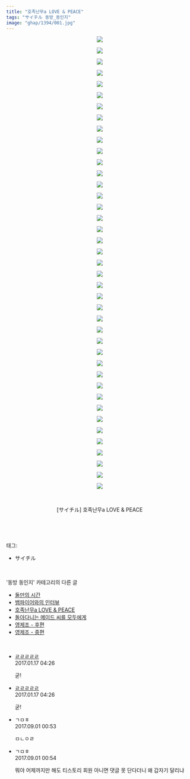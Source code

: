 ```yaml
---
title: "호족난무a LOVE & PEACE"
tags: "サイチル 동방_동인지"
image: "ghap/1394/001.jpg"
---
```

<div class="article">
<p style="text-align: center; clear: none; float: none;"><img src="{{ site.nasurl }}/ghap/1394/001.jpg"/></p>
<p style="text-align: center; clear: none; float: none;"><img src="{{ site.nasurl }}/ghap/1394/002.jpg"/></p>
<p style="text-align: center; clear: none; float: none;"><img src="{{ site.nasurl }}/ghap/1394/003.jpg"/></p>
<p style="text-align: center; clear: none; float: none;"><img src="{{ site.nasurl }}/ghap/1394/004.jpg"/></p>
<p style="text-align: center; clear: none; float: none;"><img src="{{ site.nasurl }}/ghap/1394/005.jpg"/></p>
<p style="text-align: center; clear: none; float: none;"><img src="{{ site.nasurl }}/ghap/1394/006.jpg"/></p>
<p style="text-align: center; clear: none; float: none;"><img src="{{ site.nasurl }}/ghap/1394/007.jpg"/></p>
<p style="text-align: center; clear: none; float: none;"><img src="{{ site.nasurl }}/ghap/1394/008.jpg"/></p>
<p style="text-align: center; clear: none; float: none;"><img src="{{ site.nasurl }}/ghap/1394/009.jpg"/></p>
<p style="text-align: center; clear: none; float: none;"><img src="{{ site.nasurl }}/ghap/1394/010.jpg"/></p>
<p style="text-align: center; clear: none; float: none;"><img src="{{ site.nasurl }}/ghap/1394/011.jpg"/></p>
<p style="text-align: center; clear: none; float: none;"><img src="{{ site.nasurl }}/ghap/1394/012.jpg"/></p>
<p style="text-align: center; clear: none; float: none;"><img src="{{ site.nasurl }}/ghap/1394/013.jpg"/></p>
<p style="text-align: center; clear: none; float: none;"><img src="{{ site.nasurl }}/ghap/1394/014.jpg"/></p>
<p style="text-align: center; clear: none; float: none;"><img src="{{ site.nasurl }}/ghap/1394/015.jpg"/></p>
<p style="text-align: center; clear: none; float: none;"><img src="{{ site.nasurl }}/ghap/1394/016.jpg"/></p>
<p style="text-align: center; clear: none; float: none;"><img src="{{ site.nasurl }}/ghap/1394/017.jpg"/></p>
<p style="text-align: center; clear: none; float: none;"><img src="{{ site.nasurl }}/ghap/1394/018.jpg"/></p>
<p style="text-align: center; clear: none; float: none;"><img src="{{ site.nasurl }}/ghap/1394/019.jpg"/></p>
<p style="text-align: center; clear: none; float: none;"><img src="{{ site.nasurl }}/ghap/1394/020.jpg"/></p>
<p style="text-align: center; clear: none; float: none;"><img src="{{ site.nasurl }}/ghap/1394/021.jpg"/></p>
<p style="text-align: center; clear: none; float: none;"><img src="{{ site.nasurl }}/ghap/1394/022.jpg"/></p>
<p style="text-align: center; clear: none; float: none;"><img src="{{ site.nasurl }}/ghap/1394/023.jpg"/></p>
<p style="text-align: center; clear: none; float: none;"><img src="{{ site.nasurl }}/ghap/1394/024.jpg"/></p>
<p style="text-align: center; clear: none; float: none;"><img src="{{ site.nasurl }}/ghap/1394/025.jpg"/></p>
<p style="text-align: center; clear: none; float: none;"><img src="{{ site.nasurl }}/ghap/1394/026.jpg"/></p>
<p style="text-align: center; clear: none; float: none;"><img src="{{ site.nasurl }}/ghap/1394/027.jpg"/></p>
<p style="text-align: center; clear: none; float: none;"><img src="{{ site.nasurl }}/ghap/1394/028.jpg"/></p>
<p style="text-align: center; clear: none; float: none;"><img src="{{ site.nasurl }}/ghap/1394/029.jpg"/></p>
<p style="text-align: center; clear: none; float: none;"><img src="{{ site.nasurl }}/ghap/1394/030.jpg"/></p>
<p style="text-align: center; clear: none; float: none;"><img src="{{ site.nasurl }}/ghap/1394/031.jpg"/></p>
<p style="text-align: center; clear: none; float: none;"><img src="{{ site.nasurl }}/ghap/1394/032.jpg"/></p>
<p style="text-align: center; clear: none; float: none;"><img src="{{ site.nasurl }}/ghap/1394/033.jpg"/></p>
<p style="text-align: center; clear: none; float: none;"><img src="{{ site.nasurl }}/ghap/1394/034.jpg"/></p>
<p style="text-align: center; clear: none; float: none;"><img src="{{ site.nasurl }}/ghap/1394/035.jpg"/></p>
<p style="text-align: center; clear: none; float: none;"><img src="{{ site.nasurl }}/ghap/1394/036.jpg"/></p>
<p style="text-align: center; clear: none; float: none;"><img src="{{ site.nasurl }}/ghap/1394/037.jpg"/></p>
<p style="text-align: center; clear: none; float: none;"><img src="{{ site.nasurl }}/ghap/1394/038.jpg"/></p>
<p style="text-align: center; clear: none; float: none;"><img src="{{ site.nasurl }}/ghap/1394/039.jpg"/></p>
<p style="text-align: center; clear: none; float: none;"><img src="{{ site.nasurl }}/ghap/1394/040.jpg"/></p>
<p style="text-align: center; clear: none; float: none;"><img src="{{ site.nasurl }}/ghap/1394/041.jpg"/></p>
<p style="text-align: center; clear: none; float: none;"><br/></p>
<p style="text-align: center; clear: none; float: none;">[サイチル] 호족난무a LOVE &amp; PEACE</p>
<p><br/></p>
</div><br/>
<div class="tagTrail">
<p>태그: </p>
<ul>
<li>サイチル</li>
</ul>
</div><br/>
<div class="another">
<p>'동방 동인지' 카테고리의 다른 글</p>
<ul>
<li><a href="/2016-08-07-ghap_1396">둘만의 시간</a></li>
<li><a href="/2016-08-07-ghap_1395">뱀파이어와의 인터뷰</a></li>
<li><a href="/2016-08-07-ghap_1394">호족난무a LOVE &amp; PEACE</a></li>
<li><a href="/2016-08-07-ghap_1393">돌아다니는 메이드 씨를 모두에게</a></li>
<li><a href="/2016-08-07-ghap_1391">영제조 - 후편</a></li>
<li><a href="/2016-08-07-ghap_1390">영제조 - 중편</a></li>
</ul>
</div><br/>
<div class="cb_module cb_fluid">
<div class="cb_wrt cb_profile">
<div class="comment">
<ul>
<li class="cb_thumb_off" id="comment14893465">
<div class="cb_comment_area">
<div class="cb_info_area">
<div class="cb_section">
<span class="cb_nick_name"> <a href="http:/" onclick="return openLinkInNewWindow(this)">ㄹㄹㄹㄹㄹ</a></span>
</div>
<div class="cb_section">
<span class="cb_date">2017.01.17 04:26 </span>
</div>
</div>
<div class="cb_dsc_comment">
<p class="cb_dsc">
											굳!
										</p>
</div>
</div></li>
<li class="cb_thumb_off" id="comment14893466">
<div class="cb_comment_area">
<div class="cb_info_area">
<div class="cb_section">
<span class="cb_nick_name"> <a href="http:/" onclick="return openLinkInNewWindow(this)">ㄹㄹㄹㄹㄹ</a></span>
</div>
<div class="cb_section">
<span class="cb_date">2017.01.17 04:26 </span>
</div>
</div>
<div class="cb_dsc_comment">
<p class="cb_dsc">
											굳!
										</p>
</div>
</div></li>
<li class="cb_thumb_off" id="comment15073342">
<div class="cb_comment_area">
<div class="cb_info_area">
<div class="cb_section">
<span class="cb_nick_name">ㄱㅁㅎ</span>
</div>
<div class="cb_section">
<span class="cb_date">2017.09.01 00:53 </span>
</div>
</div>
<div class="cb_dsc_comment">
<p class="cb_dsc">
											ㅁㄴㅇㄹ
										</p>
</div>
</div></li>
<li class="cb_thumb_off" id="comment15073343">
<div class="cb_comment_area">
<div class="cb_info_area">
<div class="cb_section">
<span class="cb_nick_name">ㄱㅁㅎ</span>
</div>
<div class="cb_section">
<span class="cb_date">2017.09.01 00:54 </span>
</div>
</div>
<div class="cb_dsc_comment">
<p class="cb_dsc">
											뭐야 어제까지만 해도 티스토리 회원 아니면 댓글 못 단다더니 왜 갑자기 달리냐
										</p>
</div>
</div></li>
</ul>
</div>
</div><!-- commentList close -->
</div><br/>
